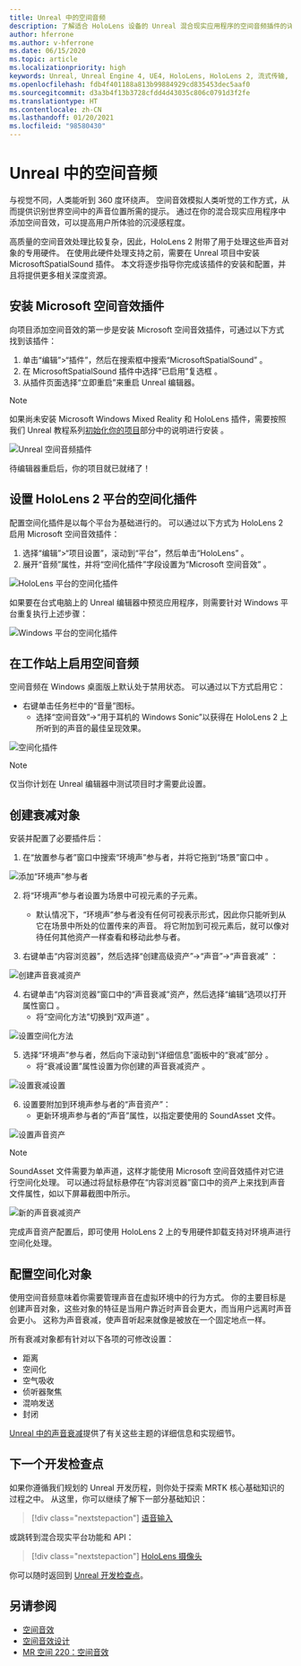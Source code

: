 ```yaml
---
title: Unreal 中的空间音频
description: 了解适合 HoloLens 设备的 Unreal 混合现实应用程序的空间音频插件的详细信息。
author: hferrone
ms.author: v-hferrone
ms.date: 06/15/2020
ms.topic: article
ms.localizationpriority: high
keywords: Unreal, Unreal Engine 4, UE4, HoloLens, HoloLens 2, 流式传输, 远程处理, 混合现实, 开发, 入门, 功能, 新项目, 仿真器, 文档, 指南, 功能, 全息影像, 游戏开发, 混合现实头戴显示设备, windows 混合现实头戴显示设备, 虚拟现实头戴显示设备, 空间音频
ms.openlocfilehash: fdb4f401188a813b99884929cd835453dec5aaf0
ms.sourcegitcommit: d3a3b4f13b3728cfdd4d43035c806c0791d3f2fe
ms.translationtype: HT
ms.contentlocale: zh-CN
ms.lasthandoff: 01/20/2021
ms.locfileid: "98580430"
---
```

# <a name="spatial-audio-in-unreal"></a>Unreal 中的空间音频

与视觉不同，人类能听到 360 度环绕声。 空间音效模拟人类听觉的工作方式，从而提供识别世界空间中的声音位置所需的提示。 通过在你的混合现实应用程序中添加空间音效，可以提高用户所体验的沉浸感程度。  

高质量的空间音效处理比较复杂，因此，HoloLens 2 附带了用于处理这些声音对象的专用硬件。  在使用此硬件处理支持之前，需要在 Unreal 项目中安装 MicrosoftSpatialSound 插件。 本文将逐步指导你完成该插件的安装和配置，并且将提供更多相关深度资源。

## <a name="installing-the-microsoft-spatial-sound-plugin"></a>安装 Microsoft 空间音效插件

向项目添加空间音效的第一步是安装 Microsoft 空间音效插件，可通过以下方式找到该插件：

1. 单击“编辑”>“插件”，然后在搜索框中搜索“MicrosoftSpatialSound” 。
2. 在 MicrosoftSpatialSound 插件中选择“已启用”复选框 。
3. 从插件页面选择“立即重启”来重启 Unreal 编辑器。

> [!NOTE]
> 如果尚未安装 Microsoft Windows Mixed Reality 和 HoloLens 插件，需要按照我们 Unreal 教程系列[初始化你的项目](tutorials/unreal-uxt-ch2.md)部分中的说明进行安装  。

![Unreal 空间音频插件](images/unreal-spatial-audio-img-01.png)

待编辑器重启后，你的项目就已就绪了！

## <a name="setting-the-spatialization-plugin-for-hololens-2-platform"></a>设置 HoloLens 2 平台的空间化插件

配置空间化插件是以每个平台为基础进行的。  可以通过以下方式为 HoloLens 2 启用 Microsoft 空间音效插件：
1. 选择“编辑”>“项目设置”，滚动到“平台”，然后单击“HoloLens” 。
2. 展开“音频”属性，并将“空间化插件”字段设置为“Microsoft 空间音效”  。

![HoloLens 平台的空间化插件](images/unreal-spatial-audio-img-02.png)

如果要在台式电脑上的 Unreal 编辑器中预览应用程序，则需要针对 Windows 平台重复执行上述步骤：

![Windows 平台的空间化插件](images/unreal-spatial-audio-img-05.png)

## <a name="enabling-spatial-audio-on-your-workstation"></a>在工作站上启用空间音频

空间音频在 Windows 桌面版上默认处于禁用状态。 可以通过以下方式启用它：
* 右键单击任务栏中的“音量”图标。
    + 选择“空间音效”->“用于耳机的 Windows Sonic”以获得在 HoloLens 2 上所听到的声音的最佳呈现效果。

![空间化插件](images/unreal-spatial-audio-img-04.png)

> [!NOTE]
>仅当你计划在 Unreal 编辑器中测试项目时才需要此设置。

## <a name="creating-attenuation-objects"></a>创建衰减对象

安装并配置了必要插件后：
1. 在“放置参与者”窗口中搜索“环境声”参与者，并将它拖到“场景”窗口中  。

![添加“环境声”参与者](images/unreal-spatial-audio-img-07.png)

2. 将“环境声”参与者设置为场景中可视元素的子元素。
    * 默认情况下，“环境声”参与者没有任何可视表示形式，因此你只能听到从它在场景中所处的位置传来的声音。 将它附加到可视元素后，就可以像对待任何其他资产一样查看和移动此参与者。

3.  右键单击“内容浏览器”，然后选择“创建高级资产”->“声音”->“声音衰减” ：

![创建声音衰减资产](images/unreal-spatial-audio-img-06.png)

4. 右键单击“内容浏览器”窗口中的“声音衰减”资产，然后选择“编辑”选项以打开属性窗口  。
    * 将“空间化方法”切换到“双声道” 。

![设置空间化方法](images/unreal-spatial-audio-img-03.png)

5. 选择“环境声”参与者，然后向下滚动到“详细信息”面板中的“衰减”部分  。
    * 将“衰减设置”属性设置为你创建的声音衰减资产 。

![设置衰减设置](images/unreal-spatial-audio-img-08.png)

6. 设置要附加到环境声参与者的“声音资产”：
    * 更新环境声参与者的“声音”属性，以指定要使用的 SoundAsset 文件。

![设置声音资产](images/unreal-spatial-audio-img-09.png)

> [!NOTE]
> SoundAsset 文件需要为单声道，这样才能使用 Microsoft 空间音效插件对它进行空间化处理。 可以通过将鼠标悬停在“内容浏览器”窗口中的资产上来找到声音文件属性，如以下屏幕截图中所示。

![新的声音衰减资产](images/unreal-spatial-audio-img-10.png)

完成声音资产配置后，即可使用 HoloLens 2 上的专用硬件卸载支持对环境声进行空间化处理。

## <a name="configuring-objects-for-spatialization"></a>配置空间化对象

使用空间音频意味着你需要管理声音在虚拟环境中的行为方式。 你的主要目标是创建声音对象，这些对象的特征是当用户靠近时声音会更大，而当用户远离时声音会更小。 这称为声音衰减，使声音听起来就像是被放在一个固定地点一样。

所有衰减对象都有针对以下各项的可修改设置：
* 距离
* 空间化
* 空气吸收
* 侦听器聚焦
* 混响发送
* 封闭

[Unreal 中的声音衰减](https://docs.unrealengine.com/Engine/Audio/DistanceModelAttenuation/index.html)提供了有关这些主题的详细信息和实现细节。

## <a name="next-development-checkpoint"></a>下一个开发检查点

如果你遵循我们规划的 Unreal 开发历程，则你处于探索 MRTK 核心基础知识的过程之中。 从这里，你可以继续了解下一部分基础知识：

> [!div class="nextstepaction"]
> [语音输入](unreal-voice-input.md)

或跳转到混合现实平台功能和 API：

> [!div class="nextstepaction"]
> [HoloLens 摄像头](unreal-hololens-camera.md)

你可以随时返回到 [Unreal 开发检查点](unreal-development-overview.md#2-core-building-blocks)。


## <a name="see-also"></a>另请参阅
* [空间音效](/windows/mixed-reality/spatial-sound)
* [空间音效设计](/windows/mixed-reality/spatial-sound-design)
* [MR 空间 220：空间音效](/windows/mixed-reality/holograms-220)